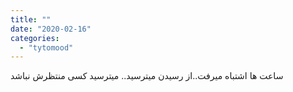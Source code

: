 ```yaml
---
title: ""
date: "2020-02-16"
categories: 
  - "tytomood"
---
```


ساعت ها اشتباه میرفت..از رسیدن میترسید.. میترسید کسی منتظرش نباشد
